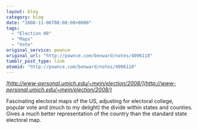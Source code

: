 ```yaml
---
layout: blog
category: blog
date: "2008-11-06T08:00:00+0000"
tags:
  - "Election 08"
  - "Maps"
  - "Vote"
original_service: pownce
original_url: "http://pownce.com/benward/notes/4096118"
tumblr_post_type: link
atomid: "http://pownce.com/benward/notes/4096118"
---
```

*[http://www-personal.umich.edu/~mejn/election/2008/](http://www-personal.umich.edu/~mejn/election/2008/)*

Fascinating electoral maps of the US, adjusting for electoral college, popular vote and (much to my delight) the divide within states and counties. Gives a much better representation of the country than the standard state electoral map.
